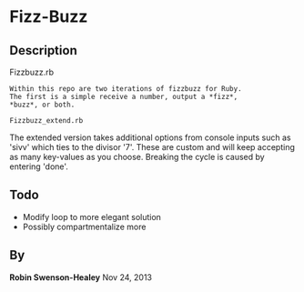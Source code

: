 Fizz-Buzz
=========

Description
-----------

Fizzbuzz.rb
~~~~~~~~~~~
Within this repo are two iterations of fizzbuzz for Ruby.
The first is a simple receive a number, output a *fizz*,
*buzz*, or both.

Fizzbuzz_extend.rb
~~~~~~~~~~~~~~~~~~~~
The extended version takes additional options from console
inputs such as 'sivv' which ties to the divisor '7'.  These
are custom and will keep accepting as many key-values as you
choose.  Breaking the cycle is caused by entering 'done'.

Todo
----
* Modify loop to more elegant solution
* Possibly compartmentalize more

By
--

**Robin Swenson-Healey**
Nov 24, 2013
